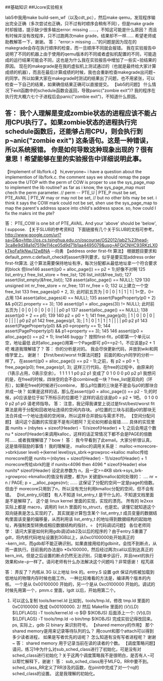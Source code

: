 ##基础知识
##Ucore实验相关

lab5中我用make build-sem_wf（以及cdt_pc），然后make qemu，发现程序输出完全正确（多次尝试也正确，只不过有时顺序会稍有不同），但是make grade时却报错，提示缺少很多输出error: missing ......，不知这可能是什么原因？ 
而且有时候并没有改程序，只不过跑两次make grade，结果却不一样…… 
希望老师或助教解答一下，谢谢。 
答：
“error:> missing ....”的问题是因为现在的makegrade会存在执行顺序的检查，而一旦顺序不同就会报错。
我在实验报告中说明了不同的机器上由于使用的qemu版本的不同或者虚拟机配置的不同，可能造成的运行结果可能会不同，这也是为什么我在实验报告中增加了一些实¬验结果的原因。 
现在的makegrade是在我的虚拟机上测试通过的（也就是最终给大家计算成绩的机器），而且在最后计算成绩的时候，我也会重新检查makegrade出问题¬的同学。所以如果大家在makegrade时测试的结果出了问题，也不用紧张，可以检查一下自己的结果，如果确信结果正确可以直接提交。 
【lab5的问题】
什么情况下exit函数中的schedule函数会返回，导致panic("zombie exit")? 
我的程序在执行完大概六七个子进程后会panic("zombie exit")，不知道什么原因。

答：
我个人理解是变成zombie状态的进程应该不能占用CPU执行了。如果zombie状态的进程执行完schedule函数后，还能够占用CPU，则会执行到p¬anic("zombie exit") 这条语句。这是一种错误，所以系统报错。 
你是如何导致这种现象出现的？很有意思！希望能够在里的实验报告中详细说明此事。
----------------------------------------------------------------------------------------------------------------------------
【Implement of lib/fork.c】
hi,everyone~
i have a question about the implemention of lib/fork.c.
the comment says we should remap the page above the UTOP with the perm of COW is proper to use the sys_page_map to implement the lib routine?
as far as i know, the sys_page_map must chech the perm parameter.
// perm -- PTE_U | PTE_P must be set, PTE_AVAIL | PTE_W may or may not be set, 
// but no other bits may be set.
i think it says the COW mark could not be set, shen use the sys_page_map to map the parent's address space into child's address space.
so, how could I fix the makrs int the pte?

答：
PTE_COW is one bit of PTE_AVAIL. And your 'above' should be 'below', I
suppose. 
【关于SLUB的参考资料】
下面链接有几个关于SLUB的文档可参考。 
http://www.google.com/url?sa=D&q=http://os.cs.tsinghua.edu.cn/oscourse/OS2012/lab2%23head-3ca8e9d38a1d7519e114ce05d9d71b1aa4495079&usg=AFQjCNHC93RKzLX0kTkoFafikNwJ12wBNA
--向勇 
【address order first-fit 算法】
根据题目要求和default_pmm.c:default_check的assert序列要求，似乎是要实现address order first-fit算法.
这个算法需要保持地址有序，每次分配都从最低地址拿一个符合要求的block 
但line146 assert((p0 = alloc_page()) == p2 + 1);好像不对啊 
125 list_entry_t free_list_store = free_list; 
126 list_init(&free_list); 
127 assert(list_empty(&free_list)); 
128 assert(alloc_page() == NULL); 
129 
130 unsigned int nr_free_store = nr_free; 
131 nr_free = 0; 
132 
以上建立一个空free_list 
133 free_pages(p0 + 2, 3); 
此时前五页为 
| 0 | 0 | 1 | 1 | 1 | 
1=空，0=占用 
134 assert(alloc_pages(4) == NULL); 
135 assert(PageProperty(p0 + 2) && p0[2].property == 3); 
136 assert((p1 = alloc_pages(3)) != NULL); 
此时前五页为 
| 0 | 0 | 0 | 0 | 0 | 
| | 
p0 p1 
137 assert(alloc_page() == NULL); 
138 assert(p0 + 2 == p1); 
139 
140 p2 = p0 + 1; 
141 free_page(p0); 
| 1 | 0 | 0 | 0 | 0 | 
| | | 
p0 p2 p1 
142 free_pages(p1, 3); 
| 1 | 0 | 1 | 1 | 1 | 
| | | 
p0 p2 p1 
143 assert(PageProperty(p0) && p0->property == 1); 
144 assert(PageProperty(p1) && p1->property == 3); 
145 
146 assert((p0 = alloc_page()) == p2 + 1); 
line146 buggy？ 
按照first-fit，p0即第一个单元以空，地址最低 
此时alloc_page()用第一个Page即可 
p0==p2-1，不应该是p2 + 1吧 
难道我理解错了？ 
答：
你的分析是对的。 
我会尽快更新代码，并放到wiki和网络学堂上。 
谢谢！
【first/best/worst fit算法问题】
前面的和cyh同学的分析一样了。 
在assert((p0 = alloc_page()) == p2 - 1);之前，有 
p2 = p0 + 1; 
free_page(p0); 
free_pages(p1, 3); 
这样三行代码，在free的过程中，由原来的（1表示占用，0表示空余）。 
1 1 1 1 1 
p0 p2 p1 
变成了 
0 1 0 0 0 
p0 p2 p1 
我想问的是，在free的时候，四块空的会不会combine成一块？free_list是双向的（环形），如果在free的时候进行combine， 那么p1位置的三块是不是会与p0的那块合并成一块？ 
如果是这样的话，那么在assert((p0 = alloc_page()) == p2 - 1);的时候，p0应该是位于如下所标示的位置吧？这样的话应该是p0 = p2 + 1吧。 
0 1 0 0 0 
p2 p1 
p0 
请老师指导。 
答：
注意，我记得我课堂上说过是first/best/worst fit算法是用于分配和回收地址连续的空闲内存块。 
p1位置的三块与前面p0的那块无法合并成一个地址连续的空闲块，所以这样合并貌似与需求不符。
【空间分配问题】
请问这个函数的实现是不是有问题阿？无论如何都会报错…… 
具体的实现里面 
nunits = (nbytes + sizeof(Header) - 1)/sizeof(Header) + 1; 
之后会用这个数nu * sizeof(Header)来调用kalloc，这样的话正常情况下都不会是PAGE的倍数阿…… 
或者我理解错了？bow！ 
答：
我今早看到了此email。大家分析很认真，这是值得鼓励的事情！ 
我的理解是， malloc的调用关系是： 
malloc->morecore->sbrk(user level)->(kernel level)sys_sbrk->growproc->kalloc 
malloc传给morecore的是 nunits＝(nbytes + sizeof(Header) - 1)/sizeof(Header) + 1 
morecore传给sbrk的是 if nunits<4096 then 4096 * sizeof(Header) else nunits* sizeof(Header) 
设定此参数为 n，且一定>=4KB 
sbrk->sys_brk->growproc->kmalloc的值没有调整，都为n 
关键是kmalloc如何处理的： 
.... 
nr = n / PAGE; 
p = __alloc_pages(nr); 
...... 
这保证了分配的空间一定是page的倍数。但由于 morecore只用到了n，所以没有充分利用kmalloc分配的空间，但不会有错。 
【list_entry_t问题】
有人不知道 list_entry_t 是干什么的，不知道文档里面是不是解释了。 
这个是 linux kernel 里面的实现，实现的漂亮。 
所有的 le2xxx 实际上都是 macro，调用的 list.h 里面的 to_struct，也是宏。读懂它就知道这个双向链表是怎么实现的了。 
其实就是计算包含某个 list_entry_t 成员变量的数据结构里面该变量的偏移量，从而利用该 list_entry_t 的地址得到数据结构的起始地址，再强制类型转换成相应数据结构的指针。÷ 
【代码调试问题】
各位老师同学： 
请问大家是如何利用gdb调试lab2及以后的程序的？由于entry.S重置了gdt，将内核代码地址设置到3GB以上，从0xc0100000处开始真正的¬kern_init，而gdb却不能正确识别。如果直接用给的gdbinit，会找不到断点，从而一直执行。目前我的办法是b *0x100000，然后经过两次call以后到达真正的kern_init。但是之后设置的断点仍然无法识别，只能单步运行，并且next的执行效果和ste¬p一样了。请问老师有什么办法解决这个问题吗？非常感谢！ 
程芃祺 

答：
弄反了？内核从 3G 以上地址 link 的。entry.S 设置 gdt 保证内核被加载到低地址的物理内存时候也能工作。 
一种比较难看的方法是，编译两个版本的内核。 
一个是从 0x00100000 开始的，另一个是从 0xc0100000 开始的。调试的时候先用第一个，pmm.c 里面，lgdt 以后，开始用第二个。 
1. 可以这么复制 tools/kernel.ld 比如到，tools/tmp.ld，修改 tmp.ld 里面的 0xC0100000 改成 0x00100000. 
2/ 然后 Makefile 里面的 
$(V)$(LD) $(LDFLAGS) -T tools/kernel.ld -o $@ $(KOBJS) 
后面添上一个: 
$(V)$(LD) $(LDFLAGS) -T tools/tmp.ld -o bin/tmp $(KOBJS) 
完成实验记得改回来。 
ps, 实际上，gdb 只 binary 来识别符号。 
【shared memory的作用】
那个shared memory是用来记录等待队列的么？ 
用count和那个attach可以得到多少读者进程， 如果是写者优先的话呢？ 怎么知道有没有写者进程呢？ 
谢谢~ 
答：
shared memory 用于记录当前在读的读者的个数。
【调度策略问题】
请问，练习1中为什么对sub_sched_class进行了初始化，可是没有对sched_class进行初始化？关于这两个调度策略我不是很明白，是否有人¬可以帮忙解释下，谢谢！ 
答：
sub_sched_class用于MLFQ，RR中要不到。 
sched_class_RR定义了RR涉及的函数，在pinit中完成了对一个rq的sched_class的设置。 
这是我理解的初始化。
